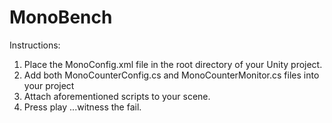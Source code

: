 # MonoBench

Instructions:
  1. Place the MonoConfig.xml file in the root directory of your Unity project. 
  2. Add both MonoCounterConfig.cs and MonoCounterMonitor.cs files into your project
  3. Attach aforementioned scripts to your scene. 
  4. Press play ...witness the fail. 
  
